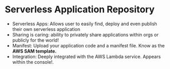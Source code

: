 # Serverless Application Repository

* Serverless Apps: Allows user to easily find, deploy and even publish their own serverless application
* Sharing is caring: ability to privately share applications within orgs or publicly for the world!
* Manifest: Upload your application code and a manifest file. Know as the **AWS SAM template.**
* Integration: Deeply integrated with the AWS Lambda service. Appears within the console!.
